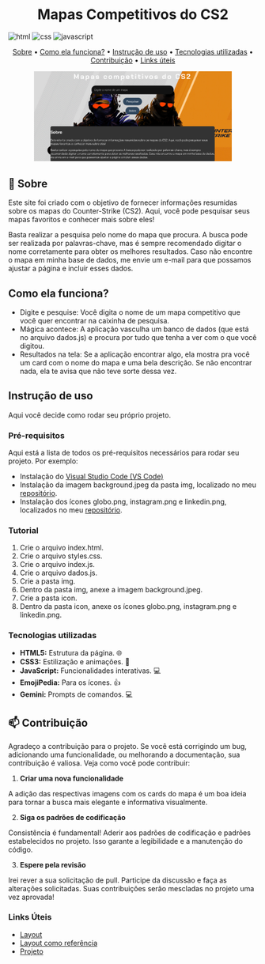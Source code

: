 [HTML5]: https://img.shields.io/badge/html5-%23E34F26.svg?style=for-the-badge&logo=html5&logoColor=white
[CSS3]: https://img.shields.io/badge/css3-%231572B6.svg?style=for-the-badge&logo=css3&logoColor=white
[JAVASCRIPT]: https://img.shields.io/badge/JavaScript-323330?style=for-the-badge&logo=javascript&logoColor=F7DF1E
<h1 align="center" style="font-weight: bold;">Mapas Competitivos do CS2</h1>

![html][HTML5]
![css][CSS3]
![javascript][JAVASCRIPT]

<p align="center">
 <a href="#about">Sobre</a> • 
 <a href="#operation">Como ela funciona?<a> •
 <a href="#started">Instrução de uso</a> •
 <a href="#technologies">Tecnologias utilizadas</a> •
 <a href="#contribute">Contribuição</a> •
 <a href="#links">Links úteis</a> 
</p>

<p align="center">
   <img src="./img/paginaPrincipal.png" alt="Página principal" width="400px">

</p>

<h2 id="about">📌 Sobre</h2>

Este site foi criado com o objetivo de fornecer informações resumidas sobre os mapas do Counter-Strike (CS2). Aqui, você pode pesquisar seus mapas favoritos e conhecer mais sobre eles!

Basta realizar a pesquisa pelo nome do mapa que procura. A busca pode ser realizada por palavras-chave, mas é sempre recomendado digitar o nome corretamente para obter os melhores resultados. Caso não encontre o mapa em minha base de dados, me envie um e-mail para que possamos ajustar a página e incluir esses dados.

<h2 id="operation">Como ela funciona?</h2>

- Digite e pesquise: Você digita o nome de um mapa competitivo que você quer encontrar na caixinha de pesquisa.
- Mágica acontece: A aplicação vasculha um banco de dados (que está no arquivo dados.js) e procura por tudo que tenha a ver com o que você digitou.
- Resultados na tela: Se a aplicação encontrar algo, ela mostra pra você um card com o nome do mapa e uma bela descrição. Se não encontrar nada, ela te avisa que não teve sorte dessa vez.

<h2 id="started">Instrução de uso</h2>

Aqui você decide como rodar seu próprio projeto.

<h3>Pré-requisitos</h3>

Aqui está a lista de todos os pré-requisitos necessários para rodar seu projeto. Por exemplo:

- Instalação do [Visual Studio Code (VS Code)](https://code.visualstudio.com/download)
- Instalação da imagem background.jpeg da pasta img, localizado no meu [repositório](https://github.com/EricHidekiMiyahara/mapasCS2/tree/main/img).
- Instalação dos ícones globo.png, instagram.png e linkedin.png, localizados no meu [repositório](https://github.com/EricHidekiMiyahara/mapasCS2/tree/main/icon).

<h3>Tutorial</h3>

1. Crie o arquivo index.html.
2. Crie o arquivo styles.css.
3. Crie o arquivo index.js.
4. Crie o arquivo dados.js.
5. Crie a pasta img.
6. Dentro da pasta img, anexe a imagem background.jpeg.
7. Crie a pasta icon.
8. Dentro da pasta icon, anexe os ícones globo.png, instagram.png e linkedin.png.

<h3 id="technologies">Tecnologias utilizadas</h3>

- **HTML5:** Estrutura da página. 🌐
- **CSS3:** Estilização e animações. 🎨
- **JavaScript:** Funcionalidades interativas. 💻
- **EmojiPedia:** Para os ícones. 👍
- **Gemini:** Prompts de comandos. 💻

<h2 id="contribute">📫 Contribuição</h2>

Agradeço a contribuição para o projeto. Se você está corrigindo um bug, adicionando uma funcionalidade, ou melhorando a documentação, sua contribuição é valiosa. Veja como você pode contribuir:

1. **Criar uma nova funcionalidade**

A adição das respectivas imagens com os cards do mapa é um boa ideia para tornar a busca mais elegante e informativa visualmente.

2. **Siga os padrões de codificação**

Consistência é fundamental! Aderir aos padrões de codificação e padrões estabelecidos no projeto. Isso garante a legibilidade e a manutenção do código.

3. **Espere pela revisão**

Irei rever a sua solicitação de pull. Participe da discussão e faça as alterações solicitadas. Suas contribuições serão mescladas no projeto uma vez aprovada!

<h3 id="links">Links Úteis</h3>

- [Layout](https://github.com/guilhermeonrails/olimpiadas-github)
- [Layout como referência](https://github.com/jeferson-paz/projeto_final_alura_gemini)
- [Projeto]()